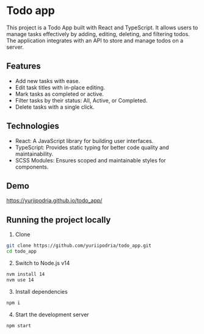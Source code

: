 # Todo app
This project is a Todo App built with React and TypeScript. It allows users to manage tasks effectively by adding, editing, deleting, and filtering todos. The application integrates with an API to store and manage todos on a server.

## Features
- Add new tasks with ease.
- Edit task titles with in-place editing.
- Mark tasks as completed or active.
- Filter tasks by their status: All, Active, or Completed.
- Delete tasks with a single click.

## Technologies
- React: A JavaScript library for building user interfaces.
- TypeScript: Provides static typing for better code quality and maintainability.
- SCSS Modules: Ensures scoped and maintainable styles for components.

## Demo
https://yuriipodria.github.io/todo_app/

## Running the project locally
1. Clone
```bash
git clone https://github.com/yuriipodria/todo_app.git
cd todo_app
```

2. Switch to Node.js v14
```bash
nvm install 14
nvm use 14
```

3. Install dependencies
```bash
npm i
```

4. Start the development server
```bash
npm start
```
